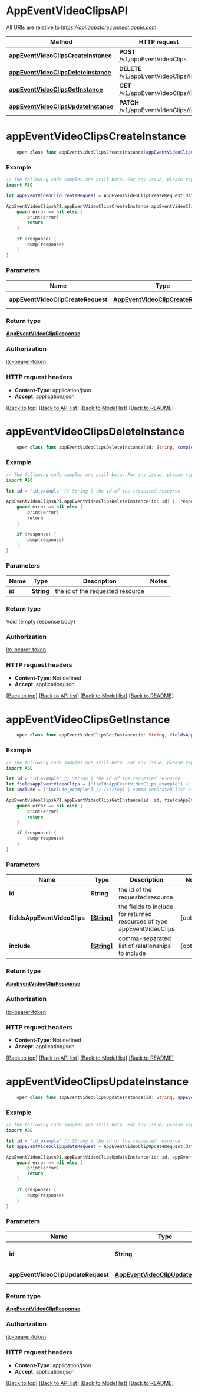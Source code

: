 # AppEventVideoClipsAPI

All URIs are relative to *https://api.appstoreconnect.apple.com*

Method | HTTP request | Description
------------- | ------------- | -------------
[**appEventVideoClipsCreateInstance**](AppEventVideoClipsAPI.md#appeventvideoclipscreateinstance) | **POST** /v1/appEventVideoClips | 
[**appEventVideoClipsDeleteInstance**](AppEventVideoClipsAPI.md#appeventvideoclipsdeleteinstance) | **DELETE** /v1/appEventVideoClips/{id} | 
[**appEventVideoClipsGetInstance**](AppEventVideoClipsAPI.md#appeventvideoclipsgetinstance) | **GET** /v1/appEventVideoClips/{id} | 
[**appEventVideoClipsUpdateInstance**](AppEventVideoClipsAPI.md#appeventvideoclipsupdateinstance) | **PATCH** /v1/appEventVideoClips/{id} | 


# **appEventVideoClipsCreateInstance**
```swift
    open class func appEventVideoClipsCreateInstance(appEventVideoClipCreateRequest: AppEventVideoClipCreateRequest, completion: @escaping (_ data: AppEventVideoClipResponse?, _ error: Error?) -> Void)
```



### Example
```swift
// The following code samples are still beta. For any issue, please report via http://github.com/OpenAPITools/openapi-generator/issues/new
import ASC

let appEventVideoClipCreateRequest = AppEventVideoClipCreateRequest(data: AppEventVideoClipCreateRequest_data(type: "type_example", attributes: AppEventVideoClipCreateRequest_data_attributes(fileSize: 123, fileName: "fileName_example", previewFrameTimeCode: "previewFrameTimeCode_example", appEventAssetType: AppEventAssetType()), relationships: AppEventScreenshotCreateRequest_data_relationships(appEventLocalization: AppEventScreenshotCreateRequest_data_relationships_appEventLocalization(data: AppEventScreenshot_relationships_appEventLocalization_data(type: "type_example", id: "id_example"))))) // AppEventVideoClipCreateRequest | AppEventVideoClip representation

AppEventVideoClipsAPI.appEventVideoClipsCreateInstance(appEventVideoClipCreateRequest: appEventVideoClipCreateRequest) { (response, error) in
    guard error == nil else {
        print(error)
        return
    }

    if (response) {
        dump(response)
    }
}
```

### Parameters

Name | Type | Description  | Notes
------------- | ------------- | ------------- | -------------
 **appEventVideoClipCreateRequest** | [**AppEventVideoClipCreateRequest**](AppEventVideoClipCreateRequest.md) | AppEventVideoClip representation | 

### Return type

[**AppEventVideoClipResponse**](AppEventVideoClipResponse.md)

### Authorization

[itc-bearer-token](../README.md#itc-bearer-token)

### HTTP request headers

 - **Content-Type**: application/json
 - **Accept**: application/json

[[Back to top]](#) [[Back to API list]](../README.md#documentation-for-api-endpoints) [[Back to Model list]](../README.md#documentation-for-models) [[Back to README]](../README.md)

# **appEventVideoClipsDeleteInstance**
```swift
    open class func appEventVideoClipsDeleteInstance(id: String, completion: @escaping (_ data: Void?, _ error: Error?) -> Void)
```



### Example
```swift
// The following code samples are still beta. For any issue, please report via http://github.com/OpenAPITools/openapi-generator/issues/new
import ASC

let id = "id_example" // String | the id of the requested resource

AppEventVideoClipsAPI.appEventVideoClipsDeleteInstance(id: id) { (response, error) in
    guard error == nil else {
        print(error)
        return
    }

    if (response) {
        dump(response)
    }
}
```

### Parameters

Name | Type | Description  | Notes
------------- | ------------- | ------------- | -------------
 **id** | **String** | the id of the requested resource | 

### Return type

Void (empty response body)

### Authorization

[itc-bearer-token](../README.md#itc-bearer-token)

### HTTP request headers

 - **Content-Type**: Not defined
 - **Accept**: application/json

[[Back to top]](#) [[Back to API list]](../README.md#documentation-for-api-endpoints) [[Back to Model list]](../README.md#documentation-for-models) [[Back to README]](../README.md)

# **appEventVideoClipsGetInstance**
```swift
    open class func appEventVideoClipsGetInstance(id: String, fieldsAppEventVideoClips: [FieldsAppEventVideoClips_appEventVideoClipsGetInstance]? = nil, include: [Include_appEventVideoClipsGetInstance]? = nil, completion: @escaping (_ data: AppEventVideoClipResponse?, _ error: Error?) -> Void)
```



### Example
```swift
// The following code samples are still beta. For any issue, please report via http://github.com/OpenAPITools/openapi-generator/issues/new
import ASC

let id = "id_example" // String | the id of the requested resource
let fieldsAppEventVideoClips = ["fieldsAppEventVideoClips_example"] // [String] | the fields to include for returned resources of type appEventVideoClips (optional)
let include = ["include_example"] // [String] | comma-separated list of relationships to include (optional)

AppEventVideoClipsAPI.appEventVideoClipsGetInstance(id: id, fieldsAppEventVideoClips: fieldsAppEventVideoClips, include: include) { (response, error) in
    guard error == nil else {
        print(error)
        return
    }

    if (response) {
        dump(response)
    }
}
```

### Parameters

Name | Type | Description  | Notes
------------- | ------------- | ------------- | -------------
 **id** | **String** | the id of the requested resource | 
 **fieldsAppEventVideoClips** | [**[String]**](String.md) | the fields to include for returned resources of type appEventVideoClips | [optional] 
 **include** | [**[String]**](String.md) | comma-separated list of relationships to include | [optional] 

### Return type

[**AppEventVideoClipResponse**](AppEventVideoClipResponse.md)

### Authorization

[itc-bearer-token](../README.md#itc-bearer-token)

### HTTP request headers

 - **Content-Type**: Not defined
 - **Accept**: application/json

[[Back to top]](#) [[Back to API list]](../README.md#documentation-for-api-endpoints) [[Back to Model list]](../README.md#documentation-for-models) [[Back to README]](../README.md)

# **appEventVideoClipsUpdateInstance**
```swift
    open class func appEventVideoClipsUpdateInstance(id: String, appEventVideoClipUpdateRequest: AppEventVideoClipUpdateRequest, completion: @escaping (_ data: AppEventVideoClipResponse?, _ error: Error?) -> Void)
```



### Example
```swift
// The following code samples are still beta. For any issue, please report via http://github.com/OpenAPITools/openapi-generator/issues/new
import ASC

let id = "id_example" // String | the id of the requested resource
let appEventVideoClipUpdateRequest = AppEventVideoClipUpdateRequest(data: AppEventVideoClipUpdateRequest_data(type: "type_example", id: "id_example", attributes: AppEventVideoClipUpdateRequest_data_attributes(previewFrameTimeCode: "previewFrameTimeCode_example", uploaded: false))) // AppEventVideoClipUpdateRequest | AppEventVideoClip representation

AppEventVideoClipsAPI.appEventVideoClipsUpdateInstance(id: id, appEventVideoClipUpdateRequest: appEventVideoClipUpdateRequest) { (response, error) in
    guard error == nil else {
        print(error)
        return
    }

    if (response) {
        dump(response)
    }
}
```

### Parameters

Name | Type | Description  | Notes
------------- | ------------- | ------------- | -------------
 **id** | **String** | the id of the requested resource | 
 **appEventVideoClipUpdateRequest** | [**AppEventVideoClipUpdateRequest**](AppEventVideoClipUpdateRequest.md) | AppEventVideoClip representation | 

### Return type

[**AppEventVideoClipResponse**](AppEventVideoClipResponse.md)

### Authorization

[itc-bearer-token](../README.md#itc-bearer-token)

### HTTP request headers

 - **Content-Type**: application/json
 - **Accept**: application/json

[[Back to top]](#) [[Back to API list]](../README.md#documentation-for-api-endpoints) [[Back to Model list]](../README.md#documentation-for-models) [[Back to README]](../README.md)

